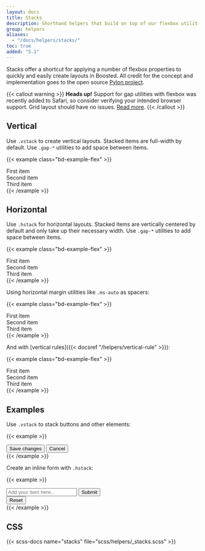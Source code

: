 ```yaml
---
layout: docs
title: Stacks
description: Shorthand helpers that build on top of our flexbox utilities to make component layout faster and easier than ever.
group: helpers
aliases:
  - "/docs/helpers/stacks/"
toc: true
added: "5.1"
---
```


Stacks offer a shortcut for applying a number of flexbox properties to quickly and easily create layouts in Boosted. All credit for the concept and implementation goes to the open source [Pylon project](https://almonk.github.io/pylon/).

{{< callout warning >}}
**Heads up!** Support for gap utilities with flexbox was recently added to Safari, so consider verifying your intended browser support. Grid layout should have no issues. [Read more](https://caniuse.com/flexbox-gap).
{{< /callout >}}

## Vertical

Use `.vstack` to create vertical layouts. Stacked items are full-width by default. Use `.gap-*` utilities to add space between items.

{{< example class="bd-example-flex" >}}
<div class="vstack gap-3">
  <div class="p-2">First item</div>
  <div class="p-2">Second item</div>
  <div class="p-2">Third item</div>
</div>
{{< /example >}}

## Horizontal

Use `.hstack` for horizontal layouts. Stacked items are vertically centered by default and only take up their necessary width. Use `.gap-*` utilities to add space between items.

{{< example class="bd-example-flex" >}}
<div class="hstack gap-3">
  <div class="p-2">First item</div>
  <div class="p-2">Second item</div>
  <div class="p-2">Third item</div>
</div>
{{< /example >}}

Using horizontal margin utilities like `.ms-auto` as spacers:

{{< example class="bd-example-flex" >}}
<div class="hstack gap-3">
  <div class="p-2">First item</div>
  <div class="p-2 ms-auto">Second item</div>
  <div class="p-2">Third item</div>
</div>
{{< /example >}}

And with [vertical rules]({{< docsref "/helpers/vertical-rule" >}}):

{{< example class="bd-example-flex" >}}
<div class="hstack gap-3">
  <div class="p-2">First item</div>
  <div class="p-2 ms-auto">Second item</div>
  <div class="vr"></div>
  <div class="p-2">Third item</div>
</div>
{{< /example >}}

## Examples

Use `.vstack` to stack buttons and other elements:

<!-- Boosted mod: primary and outline secondary buttons -->
{{< example >}}
<div class="vstack gap-2 col-md-5 mx-auto">
  <button type="button" class="btn btn-primary">Save changes</button>
  <button type="button" class="btn btn-outline-secondary">Cancel</button>
</div>
{{< /example >}}

Create an inline form with `.hstack`:

<!-- Boosted mod: primary and outline secondary button -->
{{< example >}}
<div class="hstack gap-3">
  <input class="form-control me-auto" type="text" placeholder="Add your item here..." aria-label="Add your item here...">
  <button type="button" class="btn btn-primary">Submit</button>
  <div class="vr"></div>
  <button type="button" class="btn btn-outline-secondary">Reset</button>
</div>
{{< /example >}}

## CSS

{{< scss-docs name="stacks" file="scss/helpers/_stacks.scss" >}}
